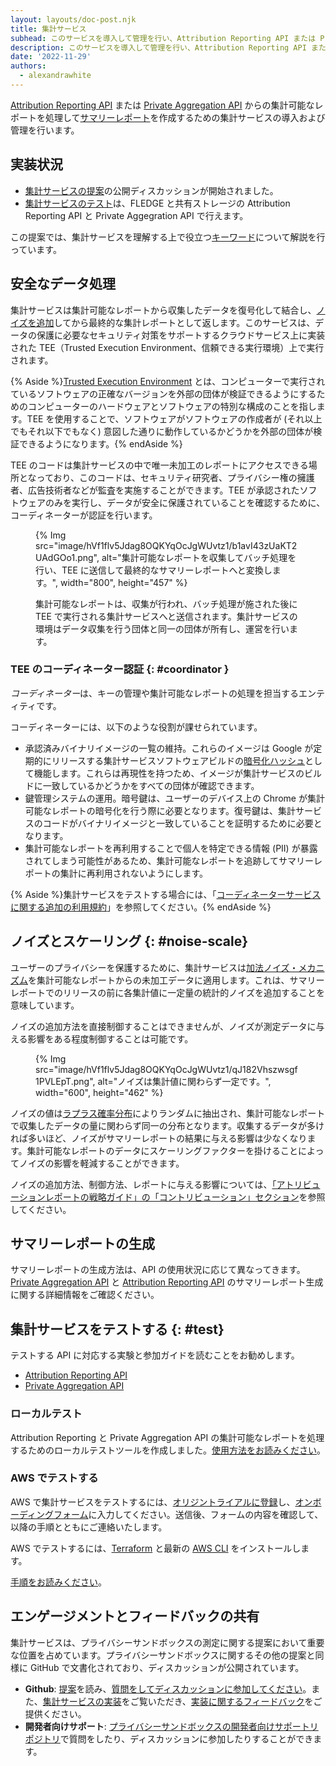 ```yaml
---
layout: layouts/doc-post.njk
title: 集計サービス
subhead: このサービスを導入して管理を行い、Attribution Reporting API または Private Aggregation API のサマリーレポートを作成します。
description: このサービスを導入して管理を行い、Attribution Reporting API または Private Aggregation API のサマリーレポートを作成します。
date: '2022-11-29'
authors:
  - alexandrawhite
---
```


[Attribution Reporting API](/docs/privacy-sandbox/attribution-reporting/) または [Private Aggregation API](/docs/privacy-sandbox/private-aggregation/) からの集計可能なレポートを処理して[サマリーレポート](/docs/privacy-sandbox/summary-report/)を作成するための集計サービスの導入および管理を行います。

## 実装状況

- [集計サービスの提案](https://github.com/WICG/attribution-reporting-api/blob/main/AGGREGATION_SERVICE_TEE.md)の公開ディスカッションが開始されました。
- [集計サービスのテスト](#test)は、FLEDGE と共有ストレージの Attribution Reporting API と Private Aggegration API で行えます。

この提案では、集計サービスを理解する上で役立つ[キーワード](https://github.com/WICG/attribution-reporting-api/blob/main/AGGREGATION_SERVICE_TEE.md#key-terms)について解説を行っています。

## 安全なデータ処理

集計サービスは集計可能なレポートから収集したデータを復号化して結合し、[ノイズを追加](#noise-scale)してから最終的な集計レポートとして返します。このサービスは、データの保護に必要なセキュリティ対策をサポートするクラウドサービス上に実装された TEE（Trusted Execution Environment、信頼できる実行環境）上で実行されます。

{% Aside %}[Trusted Execution Environment](https://en.wikipedia.org/wiki/Trusted_execution_environment) とは、コンピューターで実行されているソフトウェアの正確なバージョンを外部の団体が検証できるようにするためのコンピューターのハードウェアとソフトウェアの特別な構成のことを指します。TEE を使用することで、ソフトウェアがソフトウェアの作成者が (それ以上でもそれ以下でもなく) 意図した通りに動作しているかどうかを外部の団体が検証できるようになります。{% endAside %}

TEE のコードは集計サービスの中で唯一未加工のレポートにアクセスできる場所となっており、このコードは、セキュリティ研究者、プライバシー権の擁護者、広告技術者などが監査を実施することができます。TEE が承認されたソフトウェアのみを実行し、データが安全に保護されていることを確認するために、コーディネーターが認証を行います。

<figure>{% Img src="image/hVf1flv5Jdag8OQKYqOcJgWUvtz1/b1avI43zUaKT2UAdGOo1.png", alt="集計可能なレポートを収集してバッチ処理を行い、TEE に送信して最終的なサマリーレポートへと変換します。", width="800", height="457" %} <figcaption> <p>集計可能なレポートは、収集が行われ、バッチ処理が施された後に TEE で実行される集計サービスへと送信されます。集計サービスの環境はデータ収集を行う団体と同一の団体が所有し、運営を行います。</p> </figcaption></figure>

### TEE のコーディネーター認証 {: #coordinator }

*コーディネーター*は、キーの管理や集計可能なレポートの処理を担当するエンティティです。

コーディネーターには、以下のような役割が課せられています。

- 承認済みバイナリイメージの一覧の維持。これらのイメージは Google が定期的にリリースする集計サービスソフトウェアビルドの[暗号化ハッシュ](https://en.wikipedia.org/wiki/Cryptographic_hash_function)として機能します。これらは再現性を持つため、イメージが集計サービスのビルドに一致しているかどうかをすべての団体が確認できます。
- 鍵管理システムの運用。暗号鍵は、ユーザーのデバイス上の Chrome が集計可能なレポートの暗号化を行う際に必要となります。復号鍵は、集計サービスのコードがバイナリイメージと一致していることを証明するために必要となります。
- 集計可能なレポートを再利用することで個人を特定できる情報 (PII) が暴露されてしまう可能性があるため、集計可能なレポートを追跡してサマリーレポートの集計に再利用されないようにします。

{% Aside %}集計サービスをテストする場合には、「[コーディネーターサービスに関する追加の利用規約](/docs/privacy-sandbox/aggregation-service/tos/)」を参照してください。{% endAside %}

## ノイズとスケーリング {: #noise-scale}

ユーザーのプライバシーを保護するために、集計サービスは[加法ノイズ・メカニズム](https://en.wikipedia.org/wiki/Additive_noise_mechanisms)を集計可能なレポートからの未加工データに適用します。これは、サマリーレポートでのリリースの前に各集計値に一定量の統計的ノイズを追加することを意味しています。

ノイズの追加方法を直接制御することはできませんが、ノイズが測定データに与える影響をある程度制御することは可能です。

<figure>{% Img src="image/hVf1flv5Jdag8OQKYqOcJgWUvtz1/qJ182Vhszwsgf1PVLEpT.png", alt="ノイズは集計値に関わらず一定です。", width="600", height="462" %}</figure>

ノイズの値は[ラプラス確率分布](https://en.wikipedia.org/wiki/Laplace_distribution)によりランダムに抽出され、集計可能なレポートで収集したデータの量に関わらず同一の分布となります。収集するデータが多ければ多いほど、ノイズがサマリーレポートの結果に与える影響は少なくなります。集計可能なレポートのデータにスケーリングファクターを掛けることによってノイズの影響を軽減することができます。

ノイズの追加方法、制御方法、レポートに与える影響については、[「アトリビューションレポートの戦略ガイド」の「コントリビューション」セクション](https://docs.google.com/document/d/1bU0a_njpDcRd9vDR0AJjwJjrf3Or8vAzyfuK8JZDEfo/edit#heading=h.683u7t2q1xk2)を参照してください。

## サマリーレポートの生成

サマリーレポートの生成方法は、API の使用状況に応じて異なってきます。[Private Aggregation API](/docs/privacy-sandbox/summary-reports#private-aggregation) と [Attribution Reporting API](/docs/privacy-sandbox/summary-reports#attribution-reporting) のサマリーレポート生成に関する詳細情報をご確認ください。

## 集計サービスをテストする {: #test}

テストする API に対応する実験と参加ガイドを読むことをお勧めします。

- [Attribution Reporting API](/docs/privacy-sandbox/attribution-reporting-experiment/)
- [Private Aggregation API](/docs/privacy-sandbox/private-aggregation-experiment/)

### ローカルテスト

Attribution Reporting と Private Aggregation API の集計可能なレポートを処理するためのローカルテストツールを作成しました。[使用方法をお読みください](https://github.com/privacysandbox/aggregation-service/blob/main/README.md)。

### AWS でテストする

AWS で集計サービスをテストするには、[オリジントライアルに登録](/origintrials/#/view_trial/771241436187197441)し、[オンボーディングフォーム](https://forms.gle/EHoecersGKhpcLPNA)に入力してください。送信後、フォームの内容を確認して、以降の手順とともにご連絡いたします。

AWS でテストするには、[Terraform](https://www.terraform.io/) と最新の [AWS CLI](https://docs.aws.amazon.com/cli/latest/userguide/getting-started-install.html) をインストールします。

[手順をお読みください](https://github.com/privacysandbox/aggregation-service/blob/main/README.md#test-on-aws-with-support-for-encrypted-reports)。

## エンゲージメントとフィードバックの共有

集計サービスは、プライバシーサンドボックスの測定に関する提案において重要な位置を占めています。プライバシーサンドボックスに関するその他の提案と同様に GitHub で文書化されており、ディスカッションが公開されています。

- **Github**: [提案](https://github.com/WICG/attribution-reporting-api/blob/main/AGGREGATION_SERVICE_TEE.md)を読み、[質問をしてディスカッションに参加してください](https://github.com/WICG/attribution-reporting-api/issues)。また、[集計サービスの実装](https://github.com/privacysandbox/aggregation-service)をご覧いただき、[実装に関するフィードバック](https://github.com/privacysandbox/aggregation-service/issues)をご提供ください。
- **開発者向けサポート**: [プライバシーサンドボックスの開発者向けサポートリポジトリ](https://github.com/GoogleChromeLabs/privacy-sandbox-dev-support)で質問をしたり、ディスカッションに参加したりすることができます。
